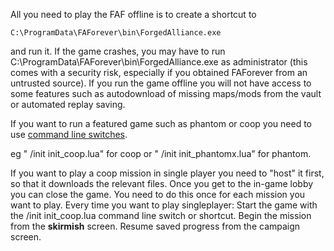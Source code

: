 All you need to play the FAF offline is to create a shortcut to

`C:\ProgramData\FAForever\bin\ForgedAlliance.exe`

and run it. If the game crashes, you may have to run
C:\\ProgramData\\FAForever\\bin\\ForgedAlliance.exe as administrator
(this comes with a security risk, especially if you obtained FAForever
from an untrusted source). If you run the game offline you will not have
access to some features such as autodownload of missing maps/mods from
the vault or automated replay saving.

If you want to run a featured game such as phantom or coop you need to
use [command line switches](Command_Line_Switches "wikilink").

eg " /init init_coop.lua" for coop or " /init init_phantomx.lua" for
phantom.

If you want to play a coop mission in single player you need to "host"
it first, so that it downloads the relevant files.
Once you get to the in-game lobby you can close the game.
You need to do this once for each mission you want to play.
Every time you want to play singleplayer:
Start the game with the /init init_coop.lua command line switch or
shortcut.
Begin the mission from the **skirmish** screen.
Resume saved progress from the campaign screen.
